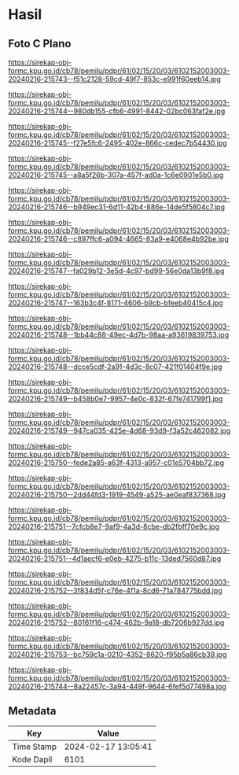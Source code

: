 # Hasil

## Foto C Plano

https://sirekap-obj-formc.kpu.go.id/cb78/pemilu/pdpr/61/02/15/20/03/6102152003003-20240216-215743--f51c2128-59cd-49f7-853c-e991f60eeb14.jpg

https://sirekap-obj-formc.kpu.go.id/cb78/pemilu/pdpr/61/02/15/20/03/6102152003003-20240216-215744--980db155-cfb6-4991-8442-02bc063faf2e.jpg

https://sirekap-obj-formc.kpu.go.id/cb78/pemilu/pdpr/61/02/15/20/03/6102152003003-20240216-215745--f27e5fc6-2495-402e-866c-cedec7b54430.jpg

https://sirekap-obj-formc.kpu.go.id/cb78/pemilu/pdpr/61/02/15/20/03/6102152003003-20240216-215745--a8a5f26b-307a-457f-ad0a-1c6e0901e5b0.jpg

https://sirekap-obj-formc.kpu.go.id/cb78/pemilu/pdpr/61/02/15/20/03/6102152003003-20240216-215746--b949ec31-6d11-42b4-886e-14de5f5804c7.jpg

https://sirekap-obj-formc.kpu.go.id/cb78/pemilu/pdpr/61/02/15/20/03/6102152003003-20240216-215746--c897ffc6-a094-4665-83a9-e4068e4b92be.jpg

https://sirekap-obj-formc.kpu.go.id/cb78/pemilu/pdpr/61/02/15/20/03/6102152003003-20240216-215747--fa029b12-3e5d-4c97-bd99-56e0da13b9f8.jpg

https://sirekap-obj-formc.kpu.go.id/cb78/pemilu/pdpr/61/02/15/20/03/6102152003003-20240216-215747--163b3c4f-8171-4606-b9cb-bfeeb40415c4.jpg

https://sirekap-obj-formc.kpu.go.id/cb78/pemilu/pdpr/61/02/15/20/03/6102152003003-20240216-215748--1bb44c88-49ec-4d7b-98aa-a93619839753.jpg

https://sirekap-obj-formc.kpu.go.id/cb78/pemilu/pdpr/61/02/15/20/03/6102152003003-20240216-215748--dcce5cdf-2a91-4d3c-8c07-421f01404f9e.jpg

https://sirekap-obj-formc.kpu.go.id/cb78/pemilu/pdpr/61/02/15/20/03/6102152003003-20240216-215749--b458b0e7-9957-4e0c-832f-67fe741799f1.jpg

https://sirekap-obj-formc.kpu.go.id/cb78/pemilu/pdpr/61/02/15/20/03/6102152003003-20240216-215749--947ca035-425e-4d68-93d9-f3a52c462082.jpg

https://sirekap-obj-formc.kpu.go.id/cb78/pemilu/pdpr/61/02/15/20/03/6102152003003-20240216-215750--fede2a85-a63f-4313-a957-c01e5704bb72.jpg

https://sirekap-obj-formc.kpu.go.id/cb78/pemilu/pdpr/61/02/15/20/03/6102152003003-20240216-215750--2dd44fd3-1919-4549-a525-ae0eaf837368.jpg

https://sirekap-obj-formc.kpu.go.id/cb78/pemilu/pdpr/61/02/15/20/03/6102152003003-20240216-215751--7cfcb8e7-9af9-4a3d-8cbe-db2fbff70e9c.jpg

https://sirekap-obj-formc.kpu.go.id/cb78/pemilu/pdpr/61/02/15/20/03/6102152003003-20240216-215751--4d1aecf6-e0eb-4275-b11c-13ded7560d87.jpg

https://sirekap-obj-formc.kpu.go.id/cb78/pemilu/pdpr/61/02/15/20/03/6102152003003-20240216-215752--3f834d5f-c76e-4f1a-8cd6-71a784775bdd.jpg

https://sirekap-obj-formc.kpu.go.id/cb78/pemilu/pdpr/61/02/15/20/03/6102152003003-20240216-215752--80161f16-c474-462b-9a18-db7206b927dd.jpg

https://sirekap-obj-formc.kpu.go.id/cb78/pemilu/pdpr/61/02/15/20/03/6102152003003-20240216-215753--bc759c1a-0210-4352-8620-f95b5a86cb39.jpg

https://sirekap-obj-formc.kpu.go.id/cb78/pemilu/pdpr/61/02/15/20/03/6102152003003-20240216-215744--8a22457c-3a94-449f-9644-6fef5d77498a.jpg


## Metadata

| Key        | Value               |
| ---------- | ------------------- |
| Time Stamp | 2024-02-17 13:05:41 |
| Kode Dapil | 6101                |



